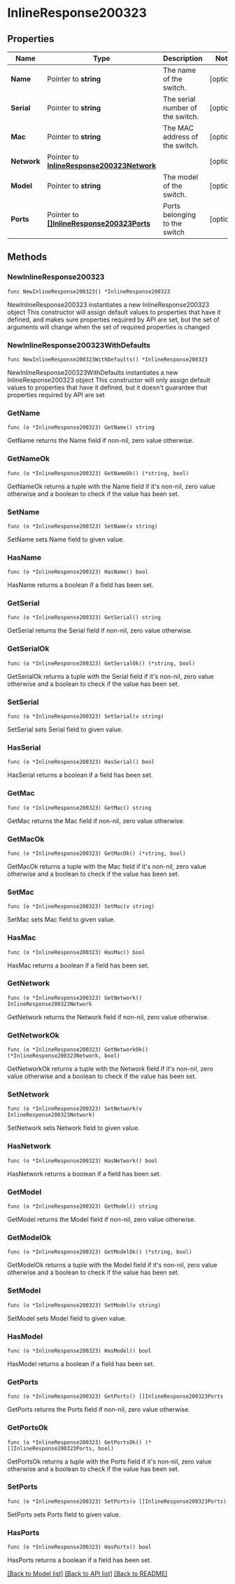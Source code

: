 # InlineResponse200323

## Properties

Name | Type | Description | Notes
------------ | ------------- | ------------- | -------------
**Name** | Pointer to **string** | The name of the switch. | [optional] 
**Serial** | Pointer to **string** | The serial number of the switch. | [optional] 
**Mac** | Pointer to **string** | The MAC address of the switch. | [optional] 
**Network** | Pointer to [**InlineResponse200323Network**](InlineResponse200323Network.md) |  | [optional] 
**Model** | Pointer to **string** | The model of the switch. | [optional] 
**Ports** | Pointer to [**[]InlineResponse200323Ports**](InlineResponse200323Ports.md) | Ports belonging to the switch | [optional] 

## Methods

### NewInlineResponse200323

`func NewInlineResponse200323() *InlineResponse200323`

NewInlineResponse200323 instantiates a new InlineResponse200323 object
This constructor will assign default values to properties that have it defined,
and makes sure properties required by API are set, but the set of arguments
will change when the set of required properties is changed

### NewInlineResponse200323WithDefaults

`func NewInlineResponse200323WithDefaults() *InlineResponse200323`

NewInlineResponse200323WithDefaults instantiates a new InlineResponse200323 object
This constructor will only assign default values to properties that have it defined,
but it doesn't guarantee that properties required by API are set

### GetName

`func (o *InlineResponse200323) GetName() string`

GetName returns the Name field if non-nil, zero value otherwise.

### GetNameOk

`func (o *InlineResponse200323) GetNameOk() (*string, bool)`

GetNameOk returns a tuple with the Name field if it's non-nil, zero value otherwise
and a boolean to check if the value has been set.

### SetName

`func (o *InlineResponse200323) SetName(v string)`

SetName sets Name field to given value.

### HasName

`func (o *InlineResponse200323) HasName() bool`

HasName returns a boolean if a field has been set.

### GetSerial

`func (o *InlineResponse200323) GetSerial() string`

GetSerial returns the Serial field if non-nil, zero value otherwise.

### GetSerialOk

`func (o *InlineResponse200323) GetSerialOk() (*string, bool)`

GetSerialOk returns a tuple with the Serial field if it's non-nil, zero value otherwise
and a boolean to check if the value has been set.

### SetSerial

`func (o *InlineResponse200323) SetSerial(v string)`

SetSerial sets Serial field to given value.

### HasSerial

`func (o *InlineResponse200323) HasSerial() bool`

HasSerial returns a boolean if a field has been set.

### GetMac

`func (o *InlineResponse200323) GetMac() string`

GetMac returns the Mac field if non-nil, zero value otherwise.

### GetMacOk

`func (o *InlineResponse200323) GetMacOk() (*string, bool)`

GetMacOk returns a tuple with the Mac field if it's non-nil, zero value otherwise
and a boolean to check if the value has been set.

### SetMac

`func (o *InlineResponse200323) SetMac(v string)`

SetMac sets Mac field to given value.

### HasMac

`func (o *InlineResponse200323) HasMac() bool`

HasMac returns a boolean if a field has been set.

### GetNetwork

`func (o *InlineResponse200323) GetNetwork() InlineResponse200323Network`

GetNetwork returns the Network field if non-nil, zero value otherwise.

### GetNetworkOk

`func (o *InlineResponse200323) GetNetworkOk() (*InlineResponse200323Network, bool)`

GetNetworkOk returns a tuple with the Network field if it's non-nil, zero value otherwise
and a boolean to check if the value has been set.

### SetNetwork

`func (o *InlineResponse200323) SetNetwork(v InlineResponse200323Network)`

SetNetwork sets Network field to given value.

### HasNetwork

`func (o *InlineResponse200323) HasNetwork() bool`

HasNetwork returns a boolean if a field has been set.

### GetModel

`func (o *InlineResponse200323) GetModel() string`

GetModel returns the Model field if non-nil, zero value otherwise.

### GetModelOk

`func (o *InlineResponse200323) GetModelOk() (*string, bool)`

GetModelOk returns a tuple with the Model field if it's non-nil, zero value otherwise
and a boolean to check if the value has been set.

### SetModel

`func (o *InlineResponse200323) SetModel(v string)`

SetModel sets Model field to given value.

### HasModel

`func (o *InlineResponse200323) HasModel() bool`

HasModel returns a boolean if a field has been set.

### GetPorts

`func (o *InlineResponse200323) GetPorts() []InlineResponse200323Ports`

GetPorts returns the Ports field if non-nil, zero value otherwise.

### GetPortsOk

`func (o *InlineResponse200323) GetPortsOk() (*[]InlineResponse200323Ports, bool)`

GetPortsOk returns a tuple with the Ports field if it's non-nil, zero value otherwise
and a boolean to check if the value has been set.

### SetPorts

`func (o *InlineResponse200323) SetPorts(v []InlineResponse200323Ports)`

SetPorts sets Ports field to given value.

### HasPorts

`func (o *InlineResponse200323) HasPorts() bool`

HasPorts returns a boolean if a field has been set.


[[Back to Model list]](../README.md#documentation-for-models) [[Back to API list]](../README.md#documentation-for-api-endpoints) [[Back to README]](../README.md)


